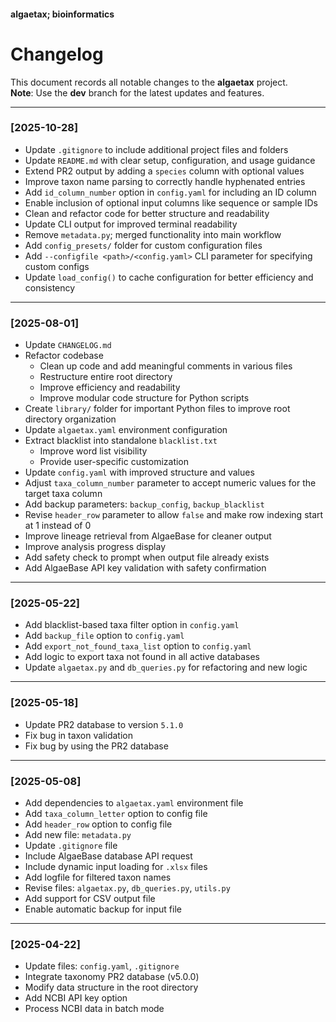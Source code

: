 #### algaetax; bioinformatics

# Changelog

This document records all notable changes to the **algaetax** project.  
**Note**: Use the **dev** branch for the latest updates and features.

---

### [2025-10-28]
- Update `.gitignore` to include additional project files and folders  
- Update `README.md` with clear setup, configuration, and usage guidance  
- Extend PR2 output by adding a `species` column with optional values  
- Improve taxon name parsing to correctly handle hyphenated entries  
- Add `id_column_number` option in `config.yaml` for including an ID column  
- Enable inclusion of optional input columns like sequence or sample IDs  
- Clean and refactor code for better structure and readability  
- Update CLI output for improved terminal readability  
- Remove `metadata.py`; merged functionality into main workflow  
- Add `config_presets/` folder for custom configuration files  
- Add `--configfile <path>/<config.yaml>` CLI parameter for specifying custom configs  
- Update `load_config()` to cache configuration for better efficiency and consistency  

---

### [2025-08-01]
- Update `CHANGELOG.md`  
- Refactor codebase  
  - Clean up code and add meaningful comments in various files  
  - Restructure entire root directory  
  - Improve efficiency and readability  
  - Improve modular code structure for Python scripts  
- Create `library/` folder for important Python files to improve root directory organization  
- Update `algaetax.yaml` environment configuration  
- Extract blacklist into standalone `blacklist.txt`  
  - Improve word list visibility  
  - Provide user-specific customization  
- Update `config.yaml` with improved structure and values  
- Adjust `taxa_column_number` parameter to accept numeric values for the target taxa column  
- Add backup parameters: `backup_config`, `backup_blacklist`  
- Revise `header_row` parameter to allow `false` and make row indexing start at 1 instead of 0  
- Improve lineage retrieval from AlgaeBase for cleaner output  
- Improve analysis progress display  
- Add safety check to prompt when output file already exists  
- Add AlgaeBase API key validation with safety confirmation  

---

### [2025-05-22]
- Add blacklist-based taxa filter option in `config.yaml`  
- Add `backup_file` option to `config.yaml`  
- Add `export_not_found_taxa_list` option to `config.yaml`  
- Add logic to export taxa not found in all active databases  
- Update `algaetax.py` and `db_queries.py` for refactoring and new logic  

---

### [2025-05-18]
- Update PR2 database to version `5.1.0`  
- Fix bug in taxon validation  
- Fix bug by using the PR2 database  

---

### [2025-05-08]
- Add dependencies to `algaetax.yaml` environment file  
- Add `taxa_column_letter` option to config file  
- Add `header_row` option to config file  
- Add new file: `metadata.py`  
- Update `.gitignore` file  
- Include AlgaeBase database API request  
- Include dynamic input loading for `.xlsx` files  
- Add logfile for filtered taxon names  
- Revise files: `algaetax.py`, `db_queries.py`, `utils.py`  
- Add support for CSV output file  
- Enable automatic backup for input file  

---

### [2025-04-22]
- Update files: `config.yaml`, `.gitignore`  
- Integrate taxonomy PR2 database (v5.0.0)  
- Modify data structure in the root directory  
- Add NCBI API key option  
- Process NCBI data in batch mode  
